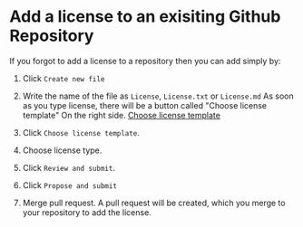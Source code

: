 # Add a license to an exisiting Github Repository

If you forgot to add a license to a repository then you can add simply by:

1. Click `Create new file`
2. Write the name of the file as `License`, `License.txt` or `License.md`
  As soon as you type license, there will be a button called "Choose license template" On the right side.
  [Choose license template](https://i.imgur.com/2fGgtLB.png)
  
3. Click `Choose license template`.
4. Choose license type.
5. Click `Review and submit`.
6. Click `Propose and submit`
7. Merge pull request.
  A pull request will be created, which you merge to your repository to add the license.
